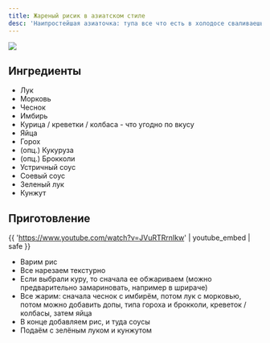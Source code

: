 ```yaml
---
title: Жареный рисик в азиатском стиле
desc: 'Наипростейшая азиаточка: тупа все что есть в холодосе сваливаешь в сковороду вместе с рисом, поливаешь парой соусов - и вуа ля'
---
```



<img src="{{ url_for('static', filename='images/recipes/asian-fried-rice.png') }}"/>

## Ингредиенты

- Лук
- Морковь
- Чеснок
- Имбирь
- Курица / креветки / колбаса - что угодно по вкусу
- Яйца
- Горох
- (опц.) Кукуруза
- (опц.) Брокколи
- Устричный соус
- Соевый соус
- Зеленый лук
- Кунжут

## Приготовление 

{{ 'https://www.youtube.com/watch?v=JVuRTRrnIkw' | youtube_embed | safe }}


- Варим рис 
- Все нарезаем текстурно 
- Если выбрали куру, то сначала ее обжариваем (можно предварительно замариновать, например в шрираче)
- Все жарим: сначала чеснок с имбирём, потом лук с морковью, потом можно добавить допы, типа гороха и брокколи, креветок / колбасы, затем яйца
- В конце добавляем рис, и туда соусы 
- Подаём с зелёным луком и кунжутом 





